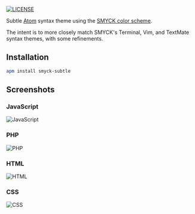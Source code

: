 [![LICENSE](https://img.shields.io/badge/license-MIT-blue.svg?style=flat-square)](https://github.com/troncali/smyck-subtle-syntax/blob/master/LICENSE)

Subtle [Atom](https://atom.io) syntax theme using the [SMYCK color scheme](http://color.smyck.org).  

The intent is to more closely match SMYCK's Terminal, Vim, and TextMate syntax themes, with some refinements.

## Installation
```bash
apm install smyck-subtle
```

## Screenshots

### JavaScript
![JavaScript]()

### PHP
![PHP]()

### HTML
![HTML]()

### CSS
![CSS]()
